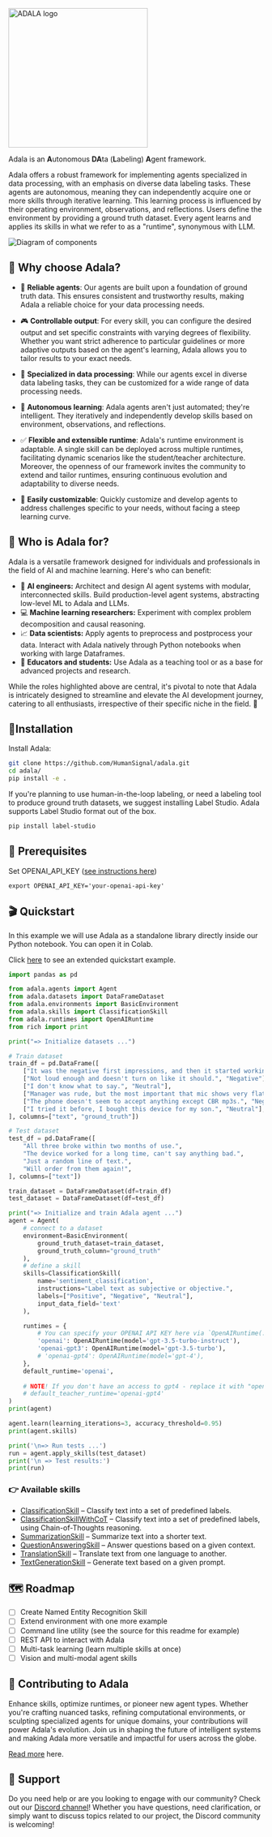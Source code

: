 <a href="#"><img src="/static/logo.png" alt="ADALA logo" width="275" ></a>

Adala is an **A**utonomous **DA**ta (**L**abeling) **A**gent framework.

Adala offers a robust framework for implementing agents specialized in data processing, with an emphasis on
diverse data labeling tasks. These agents are autonomous, meaning they can independently acquire one or more skills
through iterative learning. This learning process is influenced by their operating environment, observations, and
reflections. Users define the environment by providing a ground truth dataset. Every agent learns and applies its skills
in what we refer to as a "runtime", synonymous with LLM.

![Diagram of components](./static/diagram.png "Diagram of components")

<!-- Offered as an HTTP server, users can interact with Adala via command line or RESTful API, and directly integrate its features in Python Notebooks or scripts. The self-learning mechanism leverages Large Language Models (LLMs) from providers like OpenAI and VertexAI. -->

## 📢 Why choose Adala?

- 🌟 **Reliable agents**: Our agents are built upon a foundation of ground
  truth data. This ensures consistent and trustworthy results, making Adala a
  reliable choice for your data processing needs.
  
- 🎮 **Controllable output**: For every skill, you can configure the
  desired output and set specific constraints with varying degrees of
  flexibility. Whether you want strict adherence to particular
  guidelines or more adaptive outputs based on the agent's learning,
  Adala allows you to tailor results to your exact needs.

- 🎯 **Specialized in data processing**: While our agents excel in diverse
  data labeling tasks, they can be customized for a wide range of data
  processing needs.
  
- 🧠 **Autonomous learning**: Adala agents aren't just automated;
  they're intelligent. They iteratively and independently develop
  skills based on environment, observations, and reflections.

- ✅ **Flexible and extensible runtime**: Adala's runtime environment is
  adaptable. A single skill can be deployed across multiple runtimes,
  facilitating dynamic scenarios like the student/teacher
  architecture. Moreover, the openness of our framework invites the
  community to extend and tailor runtimes, ensuring continuous
  evolution and adaptability to diverse needs.
  
- 🚀 **Easily customizable**: Quickly customize and develop agents to address
  challenges specific to your needs, without facing a steep learning curve.

## 🫵 Who is Adala for?

Adala is a versatile framework designed for individuals and professionals in the field of AI and machine learning. Here's who can benefit:

- 🧡 **AI engineers:** Architect and design AI agent systems with modular, interconnected skills. Build production-level agent systems, abstracting low-level ML to Adala and LLMs.
- 💻 **Machine learning researchers:** Experiment with complex problem decomposition and causal reasoning.
- 📈 **Data scientists:** Apply agents to preprocess and postprocess your data. Interact with Adala natively through Python notebooks when working with large Dataframes.
- 🏫 **Educators and students:** Use Adala as a teaching tool or as a base for advanced projects and research.

While the roles highlighted above are central, it's pivotal to note that Adala is intricately designed to streamline and elevate the AI development journey, 
catering to all enthusiasts, irrespective of their specific niche in the field. 🥰

## 🔌Installation

Install Adala:

```sh
git clone https://github.com/HumanSignal/adala.git
cd adala/
pip install -e .
```

If you're planning to use human-in-the-loop labeling, or need a labeling tool to produce ground truth datasets, we
suggest installing Label Studio. Adala supports Label Studio format out of the box.

```sh
pip install label-studio
```

## 📝 Prerequisites

Set OPENAI_API_KEY ([see instructions here](https://platform.openai.com/docs/quickstart/step-2-setup-your-api-key))

```
export OPENAI_API_KEY='your-openai-api-key'
```

## 🎬 Quickstart

In this example we will use Adala as a standalone library directly inside our Python notebook. You can open it in Colab.

Click [here](./adala/examples/quickstart.ipynb) to see an extended quickstart example. 

```python
import pandas as pd

from adala.agents import Agent
from adala.datasets import DataFrameDataset
from adala.environments import BasicEnvironment
from adala.skills import ClassificationSkill
from adala.runtimes import OpenAIRuntime
from rich import print

print("=> Initialize datasets ...")

# Train dataset
train_df = pd.DataFrame([
    ["It was the negative first impressions, and then it started working.", "Positive"],
    ["Not loud enough and doesn't turn on like it should.", "Negative"],
    ["I don't know what to say.", "Neutral"],
    ["Manager was rude, but the most important that mic shows very flat frequency response.", "Positive"],
    ["The phone doesn't seem to accept anything except CBR mp3s.", "Negative"],
    ["I tried it before, I bought this device for my son.", "Neutral"],
], columns=["text", "ground_truth"])

# Test dataset
test_df = pd.DataFrame([
    "All three broke within two months of use.",
    "The device worked for a long time, can't say anything bad.",
    "Just a random line of text.",
    "Will order from them again!",
], columns=["text"])

train_dataset = DataFrameDataset(df=train_df)
test_dataset = DataFrameDataset(df=test_df)

print("=> Initialize and train Adala agent ...")
agent = Agent(
    # connect to a dataset
    environment=BasicEnvironment(
        ground_truth_dataset=train_dataset,
        ground_truth_column="ground_truth"
    ),
    # define a skill
    skills=ClassificationSkill(
        name='sentiment_classification',
        instructions="Label text as subjective or objective.",
        labels=["Positive", "Negative", "Neutral"],
        input_data_field='text'
    ),

    runtimes = {
        # You can specify your OPENAI API KEY here via `OpenAIRuntime(..., api_key='your-api-key')`
        'openai': OpenAIRuntime(model='gpt-3.5-turbo-instruct'),
        'openai-gpt3': OpenAIRuntime(model='gpt-3.5-turbo'),
        # 'openai-gpt4': OpenAIRuntime(model='gpt-4'),
    },
    default_runtime='openai',
    
    # NOTE! If you don't have an access to gpt4 - replace it with "openai-gpt3"
    # default_teacher_runtime='openai-gpt4'    
)
print(agent)

agent.learn(learning_iterations=3, accuracy_threshold=0.95)
print(agent.skills)

print('\n=> Run tests ...')
run = agent.apply_skills(test_dataset)
print('\n => Test results:')
print(run)
```

### 👉 Available skills
- [ClassificationSkill](./adala/examples/classification_skill.ipynb) – Classify text into a set of predefined labels.
- [ClassificationSkillWithCoT](./adala/examples/classification_skill_with_CoT.ipynb) – Classify text into a set of predefined labels, using Chain-of-Thoughts reasoning.
- [SummarizationSkill](./adala/examples/summarization_skill.ipynb) – Summarize text into a shorter text.
- [QuestionAnsweringSkill](./adala/examples/question_answering_skill.ipynb) – Answer questions based on a given context.
- [TranslationSkill](./adala/examples/translation_skill.ipynb) – Translate text from one language to another.
- [TextGenerationSkill](./adala/examples/text_generation_skill.ipynb) – Generate text based on a given prompt.
<!-- 
## 📒 More notebooks

- [Quickstart](./adala/examples/quickstart.ipynb) – An extended example of the above with comments and outputs.
- [Creating New Skill (coming soon!)](./adala/examples/creating_new_skill.ipynb) – An example that walks you through creating a new skill.
- [Label Studio Tutorial (coming soon!)](examples/tutorial_label_studio.ipynb) – An example of connecting Adala to an external labeling tool for enhanced supervision.
-->
<!-- 
## Running ADALA as a standalone server (Coming soon!)

Initiate the Adala server. Note: Each agent operates as its own web server.

### Starting the Adala Server

```sh
# Start the Adala server on default port 8090
adala start
```

### Uploading Ground Truth Data

Before teaching skills to Adala, you need to set up the environment and upload data.

```sh
# Upload your dataset
adala upload --file sample_dataset_ground_truth.json
```

### Teaching Skills to Adala

Now, define and teach a new skill to Adala.

```sh
# Define a new skill for classifying objects
adala add-skill --name "Object Classification" --description "Classify text into categories." --instruction "Example: Label trees, cars, and buildings."
```

```sh
# Start the learning process
adala learn --skill "Object Classification" --continuous
```

### Monitoring Optimization

Track the progress of the optimization process.

```sh
# Check the optimization status
adala status
```

### Applying Skills and Predictions

You don't need to wait for optimization to finish. Instruct Adala to apply its skills on new data outside the
environment, turning Adala into a prediction engine. If the predictions generated by the skill are then verified by
human validators or another supervision system, this provides more ground truth data, enhancing the agent's skills. Use
the learned skills and generate predictions.

```sh
# Apply the 'Object Classification' skill on new data
adala apply-skill --name "Object Classification" --file sample_dataset_predict.json
```

### Review Metrics

Get insights into Adala's performance.

```sh
# View detailed metrics
adala metrics
```

## Executing ADALA Command Line

```sh
# Start the Adala server on default port 8090
adala start --port 8090

# Upload your dataset
adala upload --file sample_dataset_ground_truth.json

# Define a new skill for classifying objects
adala add-skill --name "Object Classification" --description "Classify images into categories." --instruction "Example: Label trees, cars, and buildings."

# Start the learning process
adala learn --skill "Object Classification"

# Check the optimization status
adala status

# Apply the 'Object Classification' skill on new data
adala apply-skill --name "Object Classification" --file sample_dataset_predict.json

# View detailed metrics
adala metrics

# Restart the Adala server
adala restart

# Shut down the Adala server
adala shutdown

# List all the skills
adala list-skills

# List all the runtimes
adala list-runtimes

# Retrieve raw logs
adala logs

# Provide help
adala help <command>
```
-->

## 🗺 Roadmap

- [ ] Create Named Entity Recognition Skill
- [ ] Extend environment with one more example
- [ ] Command line utility (see the source for this readme for example)
- [ ] REST API to interact with Adala
- [ ] Multi-task learning (learn multiple skills at once)
- [ ] Vision and multi-modal agent skills

## 🤩 Contributing to Adala

Enhance skills, optimize runtimes, or pioneer new agent types. Whether you're
crafting nuanced tasks, refining computational environments, or sculpting specialized agents for unique domains, your
contributions will power Adala's evolution. Join us in shaping the future of intelligent systems and making Adala more
versatile and impactful for users across the globe.

[Read more](./CONTRIBUTION.md) here.

## 💬 Support

Do you need help or are you looking to engage with our community? Check out our [Discord channel](https://discord.gg/QBtgTbXTgU)!
Whether you have questions, need clarification, or simply want to discuss topics related to our project, the Discord community is welcoming!
